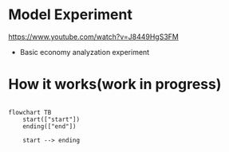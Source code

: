 # Model Experiment

https://www.youtube.com/watch?v=J8449HgS3FM

- Basic economy analyzation experiment

# How it works(work in progress)

```mermaid

flowchart TB
    start(["start"])
    ending(["end"])

    start --> ending
```